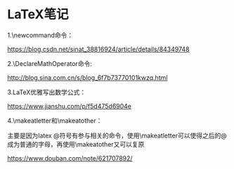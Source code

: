# LaTeX笔记

1.\newcommand命令：

https://blog.csdn.net/sinat_38816924/article/details/84349748

2.\DeclareMathOperator命令:

http://blog.sina.com.cn/s/blog_6f7b73770101kwzq.html

3.LaTeX优雅写出数学公式：

https://www.jianshu.com/p/f5d475d6904e

4.\makeatletter和\makeatother：

主要是因为latex @符号有参与相关的命令，使用\makeatletter可以使得之后的@成为普通的字母，再使用\makeatother又可以复原

https://www.douban.com/note/621707892/
